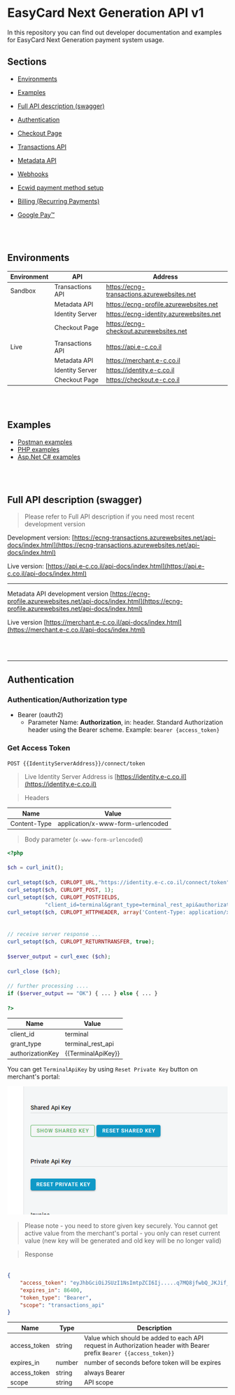 EasyCard Next Generation API v1
===============================

In this repository you can find out developer documentation and examples for EasyCard Next Generation payment system usage.

Sections
-------------------------------

- [Environments](#environments)

- [Examples](#examples)

- [Full API description (swagger)](#full-api-description-swagger)

- [Authentication](#authentication)

- [Checkout Page](CheckoutPage.md)

- [Transactions API](TransactionsApi.md)

- [Metadata API](MetadataApi.md)

- [Webhooks](Webhooks.md)

- [Ecwid payment method setup](ecng-ecwid/readme.md)

- [Billing (Recurring Payments)](Billing.md)
  
- [Google Pay&trade;](GooglePay.md)

<br/><br/>

Environments
-------------------------------


|Environment|API|Address|
|---|---|---|
|Sandbox|Transactions API|https://ecng-transactions.azurewebsites.net|
||Metadata API|https://ecng-profile.azurewebsites.net|
||Identity Server|https://ecng-identity.azurewebsites.net|
||Checkout Page|https://ecng-checkout.azurewebsites.net|
||||
|Live|Transactions API|https://api.e-c.co.il|
||Metadata API|https://merchant.e-c.co.il|
||Identity Server|https://identity.e-c.co.il|
||Checkout Page|https://checkout.e-c.co.il|

<br/><br/>

Examples
-------------------------------

- [Postman examples](/postman)
- [PHP examples](examples/php/EasyCard-Checkout-PaymentIntent-v1.php)
- [Asp.Net C# examples](examples/C#/TestWebStore.sln)



<br/><br/>

Full API description (swagger)
-----------------------------------------------------------------
> Please refer to Full API description if you need most recent development version

Development version: [https://ecng-transactions.azurewebsites.net/api-docs/index.html](https://ecng-transactions.azurewebsites.net/api-docs/index.html)

Live version: [https://api.e-c.co.il/api-docs/index.html](https://api.e-c.co.il/api-docs/index.html)


- - - - - - - - - - - - - - - - - - - - - - - - - - - - - - - - - 

Metadata API development version [https://ecng-profile.azurewebsites.net/api-docs/index.html](https://ecng-profile.azurewebsites.net/api-docs/index.html)

Live version [https://merchant.e-c.co.il/api-docs/index.html](https://merchant.e-c.co.il/api-docs/index.html)

<br/><br/>

- - - - - - - - - - - - - - - - - - - - - - - - - - - - - - - - -

Authentication
-----------------------------------------------------------------

### Authentication/Authorization type

* Bearer (oauth2)
    - Parameter Name: **Authorization**, in: header. Standard Authorization header using the Bearer scheme. Example: `bearer {access_token}`

### Get Access Token

`POST {{IdentityServerAddress}}/connect/token`

> Live Identity Server Address is [https://identity.e-c.co.il](https://identity.e-c.co.il)

> Headers

|Name|Value|
|---|---|
|Content-Type|application/x-www-form-urlencoded|

> Body parameter (`x-www-form-urlencoded`)

```php
<?php

$ch = curl_init();

curl_setopt($ch, CURLOPT_URL,"https://identity.e-c.co.il/connect/token");
curl_setopt($ch, CURLOPT_POST, 1);
curl_setopt($ch, CURLOPT_POSTFIELDS,
            "client_id=terminal&grant_type=terminal_rest_api&authorizationKey=hL5pXeI96df0wxCb....IWYcmhJH2bye1gg==");
curl_setopt($ch, CURLOPT_HTTPHEADER, array('Content-Type: application/x-www-form-urlencoded'));


// receive server response ...
curl_setopt($ch, CURLOPT_RETURNTRANSFER, true);

$server_output = curl_exec ($ch);

curl_close ($ch);

// further processing ....
if ($server_output == "OK") { ... } else { ... }

?>
```

|Name|Value|
|---|---|
|client_id|terminal|
|grant_type|terminal_rest_api|
|authorizationKey|{{TerminalApiKey}}|

You can get `TerminalApiKey` by using `Reset Private Key` button on merchant's portal:

![Reset Private Key](images/ResetApiKey.PNG)

> Please note - you need to store given key securely. You cannot get active value from the merchant's portal - you only can reset current value (new key will be generated and old key will be no longer valid)

> Response

```json

{
    "access_token": "eyJhbGciOiJSUzI1NsImtpZCI6Ij.....q7MQ8jfwbQ_JKJif_7lTuiVhOGWA",
    "expires_in": 86400,
    "token_type": "Bearer",
    "scope": "transactions_api"
}

```

|Name|Type|Description|
|---|---|---|
|access_token|string|Value which should be added to each API request in Authorization header with Bearer prefix `Bearer {{access_token}}`|
|expires_in|number|number of seconds before token will be expires|
|access_token|string|always Bearer|
|scope|string|API scope|


<br/><br/>